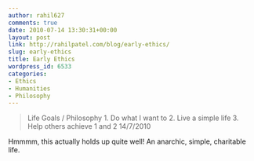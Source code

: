 ```yaml
---
author: rahil627
comments: true
date: 2010-07-14 13:30:31+00:00
layout: post
link: http://rahilpatel.com/blog/early-ethics/
slug: early-ethics
title: Early Ethics
wordpress_id: 6533
categories:
- Ethics
- Humanities
- Philosophy
---
```


<blockquote>Life Goals / Philosophy
1. Do what I want to
2. Live a simple life
3. Help others achieve 1 and 2
14/7/2010</blockquote>



Hmmmm, this actually holds up quite well! An anarchic, simple, charitable life.
